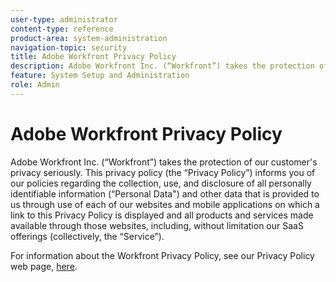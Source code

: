 ```yaml
---
user-type: administrator
content-type: reference
product-area: system-administration
navigation-topic: security
title: Adobe Workfront Privacy Policy
description: Adobe Workfront Inc. (“Workfront”) takes the protection of our customer's privacy seriously. This privacy policy (the “Privacy Policy”) informs you of our policies regarding the collection, use, and disclosure of all personally identifiable information (“Personal Data") and other data that is provided to us through use of each of our websites and mobile applications on which a link to this Privacy Policy is displayed and all products and services made available through those websites, including, without limitation our SaaS offerings (collectively, the “Service”).
feature: System Setup and Administration
role: Admin
---
```


# Adobe Workfront Privacy Policy

Adobe Workfront Inc. (“Workfront”) takes the protection of our customer's privacy seriously. This privacy policy (the “Privacy Policy”) informs you of our policies regarding the collection, use, and disclosure of all personally identifiable information (“Personal Data") and other data that is provided to us through use of each of our websites and mobile applications on which a link to this Privacy Policy is displayed and all products and services made available through those websites, including, without limitation our SaaS offerings (collectively, the “Service”).

For information about the Workfront Privacy Policy, see our Privacy Policy web page, [here](https://www.workfront.com/privacy-notice).

